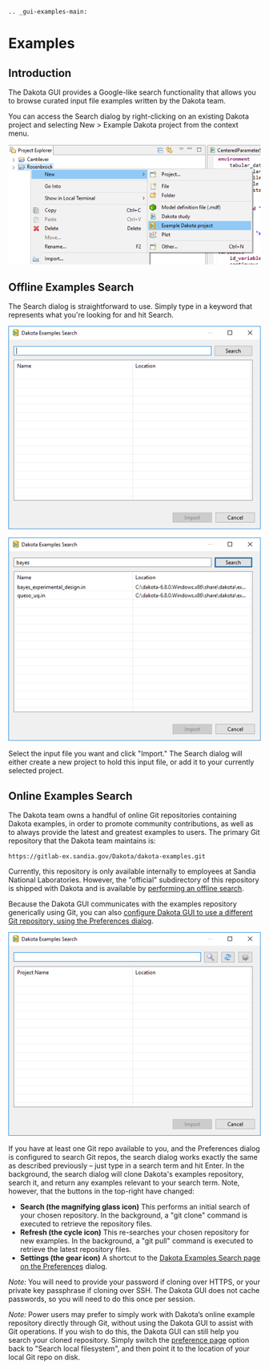 ```{eval-rst}
.. _gui-examples-main:
```

Examples
========

## Introduction<a name="introduction"></a>

The Dakota GUI provides a Google-like search functionality that allows you to browse curated input file examples written by the Dakota team.

You can access the Search dialog by right-clicking on an existing Dakota project and selecting New > Example Dakota project from the context menu.

![alt text](img/DakotaStudyIntro_Search_2.png "Example Dakota project")

## Offline Examples Search<a name="offline-examples-search"></a>

The Search dialog is straightforward to use. Simply type in a keyword that represents what you're looking for and hit Search.

![alt text](img/DakotaStudyIntro_Search_3.png "No ''I'm feeling lucky'' button yet")

![alt text](img/DakotaStudyIntro_Search_4.png "Hey, we got some results!")

Select the input file you want and click "Import."  The Search dialog will either create a new project to hold this input file, or add it to your currently selected project.

## Online Examples Search<a name="search-dakota-examples-online"></a>

The Dakota team owns a handful of online Git repositories containing Dakota examples, in order to promote community contributions, as well as to always provide the latest and greatest examples to users.  The primary Git repository that the Dakota team maintains is:

    https://gitlab-ex.sandia.gov/Dakota/dakota-examples.git

Currently, this repository is only available internally to employees at Sandia National Laboratories.  However, the "official" subdirectory of this repository is shipped with Dakota and is available by [performing an offline search](#offline-examples-search).

Because the Dakota GUI communicates with the examples repository generically using Git, you can also [configure Dakota GUI to use a different Git repository, using the Preferences dialog](Preferences.html#dakota-examples-search).

![alt text](img/DakotaStudyIntro_SearchOnline_3.png "Note the new buttons in the top-right")

If you have at least one Git repo available to you, and the Preferences dialog is configured to search Git repos, the search dialog works exactly the same as described previously – just type in a search term and hit Enter.  In the background, the search dialog will clone Dakota's examples repository, search it, and return any examples relevant to your search term.  Note, however, that the buttons in the top-right have changed:

* **Search (the magnifying glass icon)** This performs an initial search of your chosen repository. In the background, a "git clone" command is executed to retrieve the repository files.
* **Refresh (the cycle icon)** This re-searches your chosen repository for new examples.  In the background, a "git pull" command is executed to retrieve the latest repository files.
* **Settings (the gear icon)**  A shortcut to the [Dakota Examples Search page on the Preferences](Preferences.html#dakota-examples-search) dialog.

*Note:* You will need to provide your password if cloning over HTTPS, or your private key passphrase if cloning over SSH. The Dakota GUI does not cache passwords, so you will need to do this once per session.

*Note:* Power users may prefer to simply work with Dakota’s online example repository directly through Git, without using the Dakota GUI to assist with Git operations.  If you wish to do this, the Dakota GUI can still help you search your cloned repository.  Simply switch the [preference page](Preferences.html#dakota-examples-search) option back to "Search local filesystem", and then point it to the location of your local Git repo on disk.